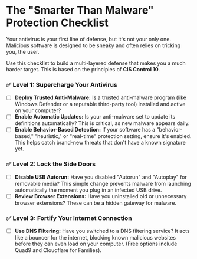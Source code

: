 # The "Smarter Than Malware" Protection Checklist

Your antivirus is your first line of defense, but it's not your only one. Malicious software is designed to be sneaky and often relies on tricking you, the user.

Use this checklist to build a multi-layered defense that makes you a much harder target. This is based on the principles of **CIS Control 10**.

### ✅ Level 1: Supercharge Your Antivirus

- [ ] **Deploy Trusted Anti-Malware:** Is a trusted anti-malware program (like Windows Defender or a reputable third-party tool) installed and active on your computer? 
- [ ] **Enable Automatic Updates:** Is your anti-malware set to update its definitions automatically? This is critical, as new malware appears daily.
- [ ] **Enable Behavior-Based Detection:** If your software has a "behavior-based," "heuristic," or "real-time" protection setting, ensure it's enabled. This helps catch brand-new threats that don't have a known signature yet.

### ✅ Level 2: Lock the Side Doors

- [ ] **Disable USB Autorun:** Have you disabled "Autorun" and "Autoplay" for removable media? This simple change prevents malware from launching automatically the moment you plug in an infected USB drive.
- [ ] **Review Browser Extensions:** Have you uninstalled old or unnecessary browser extensions? These can be a hidden gateway for malware.

### ✅ Level 3: Fortify Your Internet Connection

- [ ] **Use DNS Filtering:** Have you switched to a DNS filtering service? It acts like a bouncer for the internet, blocking known malicious websites before they can even load on your computer. (Free options include Quad9 and Cloudflare for Families).
